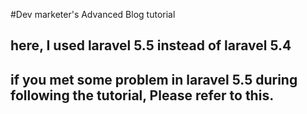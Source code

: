<!-- I've removed "bootstrap-sass": "^3.3.7" from the package.json dev dependency.
because I'm not gonna use bootstrap in this project. -->


#Dev marketer's Advanced Blog tutorial

## here, I used laravel 5.5 instead of laravel 5.4
## if you met some problem in laravel 5.5 during following the tutorial, Please refer to this.
